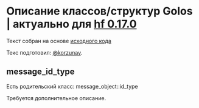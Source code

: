 # Описание классов/структур Golos | актуально для [hf 0.17.0](https://github.com/GolosChain/golos/releases/tag/v0.17.0)
Текст собран на основе [исходного кода](https://github.com/GolosChain/golos/tree/master/plugins/private_message/include/golos/plugins/private_message/private_message_objects.hpp)

Текс подготовил: [@korzunav](https://golos.io/@korzunav).

## message_id_type

Есть родительский класс: message_object::id_type

Требуется дополнительное описание.
